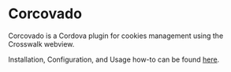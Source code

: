 Corcovado
=========

Corcovado is a Cordova plugin for cookies management using the Crosswalk webview.

Installation, Configuration, and Usage how-to can be found [here](http://www.federbit.com/corcovado).
